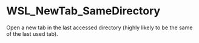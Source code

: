 # WSL_NewTab_SameDirectory
Open a new tab in the last accessed directory (highly likely to be the same of the last used tab).
